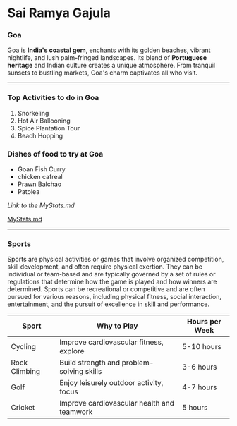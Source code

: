 # Sai Ramya Gajula
### Goa

 Goa is **India's coastal gem**, enchants with its golden beaches, vibrant nightlife, and lush palm-fringed landscapes. Its blend of **Portuguese heritage** and Indian culture creates a unique atmosphere. From tranquil sunsets to bustling markets, Goa's charm captivates all who visit.

---

### Top Activities to do in Goa

1. Snorkeling
2. Hot Air Ballooning
3. Spice Plantation Tour
4. Beach Hopping

### Dishes of food to try at Goa

* Goan Fish Curry
* chicken cafreal
* Prawn Balchao
* Patolea

*Link to the MyStats.md*

[MyStats.md](MyStats.md)

---

### Sports

Sports are physical activities or games that involve organized competition, skill development, and often require physical exertion. They can be individual or team-based and are typically governed by a set of rules or regulations that determine how the game is played and how winners are determined. Sports can be recreational or competitive and are often pursued for various reasons, including physical fitness, social interaction, entertainment, and the pursuit of excellence in skill and performance.

| Sport | Why to Play | Hours per Week |
| ------------- | ------------- | ------------ |
| Cycling | Improve cardiovascular fitness, explore | 5-10 hours |
| Rock Climbing | Build strength and problem-solving skills | 3-6 hours |
| Golf | Enjoy leisurely outdoor activity, focus | 4-7 hours |
| Cricket | Improve cardiovascular health and teamwork | 5 hours |

